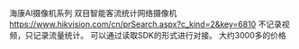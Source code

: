 海康AI摄像机系列 
双目智能客流统计网络摄像机  https://www.hikvision.com/cn/prSearch.aspx?c_kind=2&key=6810
不记录视频，只记录流量统计。
可以通过读取SDK的形式进行对接。
大约3000多的价格
